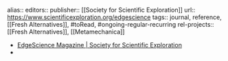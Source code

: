 alias::
editors::
publisher:: [[Society for Scientific Exploration]]
url:: https://www.scientificexploration.org/edgescience
tags:: journal, reference, [[Fresh Alternatives]], #toRead, #ongoing-regular-recurring
rel-projects:: [[Fresh Alternatives]], [[Metamechanica]]


- [EdgeScience Magazine | Society for Scientific Exploration](https://www.scientificexploration.org/edgescience)
-
